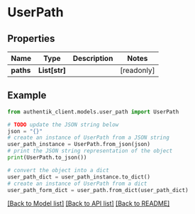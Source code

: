 # UserPath


## Properties

Name | Type | Description | Notes
------------ | ------------- | ------------- | -------------
**paths** | **List[str]** |  | [readonly] 

## Example

```python
from authentik_client.models.user_path import UserPath

# TODO update the JSON string below
json = "{}"
# create an instance of UserPath from a JSON string
user_path_instance = UserPath.from_json(json)
# print the JSON string representation of the object
print(UserPath.to_json())

# convert the object into a dict
user_path_dict = user_path_instance.to_dict()
# create an instance of UserPath from a dict
user_path_form_dict = user_path.from_dict(user_path_dict)
```
[[Back to Model list]](../README.md#documentation-for-models) [[Back to API list]](../README.md#documentation-for-api-endpoints) [[Back to README]](../README.md)


